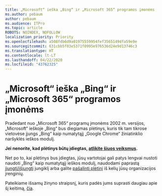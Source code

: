 ```yaml
---
title: „Microsoft“ ieška „Bing“ ir „Microsoft 365“ programos įmonėms
ms.author: pebaum
author: pebaum
ms.audience: ITPro
ms.topic: article
ROBOTS: NOINDEX, NOFOLLOW
localization_priority: Priority
ms.openlocfilehash: a508fdb6d9a01975559954fef3565149dfa59e9e
ms.sourcegitcommit: 631cbb5f03e5371f0995e976536d24e9d13746c3
ms.translationtype: HT
ms.contentlocale: lt-LT
ms.lasthandoff: 04/22/2020
ms.locfileid: "43762325"
---
```

# <a name="microsoft-search-in-bing-and-microsoft-365-apps-for-enterprise"></a>„Microsoft“ ieška „Bing“ ir „Microsoft 365“ programos įmonėms

Pradedant nuo „Microsoft 365“ programų įmonėms 2002 m. versijos, „Microsoft“ ieškoje „Bing“ bus diegiamas plėtinys, kuris tik tam tikrose vietovėse įjungs „Bing“ kaip numatytąjį „Google Chrome“ žiniatinklio naršyklės ieškos modulį.

**Jei nenorite, kad plėtinys būtų įdiegtas, [atlikite šiuos veiksmus](https://docs.microsoft.com/deployoffice/microsoft-search-bing#how-to-exclude-the-extension-for-microsoft-search-in-bing-from-being-installed).**

Net po to, kai plėtinys bus įdiegtas, jūsų vartotojai gali patys lengvai nustoti naudoti „Bing“ kaip numatytąjį ieškos modulį, naudodami paprastą [įjungti/išjungti](https://docs.microsoft.com/deployoffice/microsoft-search-bing#change-whether-bing-is-the-default-search-engine-for-google-chrome) jungiklį arba galite [pašalinti plėtinį](https://docs.microsoft.com/deployoffice/microsoft-search-bing#how-to-remove-the-extension-after-its-been-installed) iš kelių jūsų organizacijos įrenginių.

Pateikiame išsamų žinyno straipsnį, kuris padės jums suprasti daugiau apie šį keitimą, [čia](https://docs.microsoft.com/deployoffice/microsoft-search-bing).